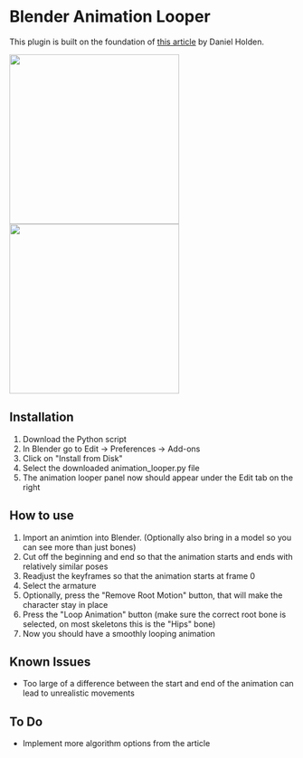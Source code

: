 # Blender Animation Looper

This plugin is built on the foundation of [this article](https://theorangeduck.com/page/creating-looping-animations-motion-capture) by Daniel Holden.

<img src="/images/RunAnimation.gif" width="300"> <img src="/images/RunAnimationLooped.gif" width="300">

## Installation

1. Download the Python script
2. In Blender go to Edit -> Preferences -> Add-ons
3. Click on "Install from Disk"
4. Select the downloaded animation_looper.py file
5. The animation looper panel now should appear under the Edit tab on the right

## How to use

1. Import an animtion into Blender. (Optionally also bring in a model so you can see more than just bones)
2. Cut off the beginning and end so that the animation starts and ends with relatively similar poses
3. Readjust the keyframes so that the animation starts at frame 0
4. Select the armature
5. Optionally, press the "Remove Root Motion" button, that will make the character stay in place
6. Press the "Loop Animation" button (make sure the correct root bone is selected, on most skeletons this is the "Hips" bone)
7. Now you should have a smoothly looping animation

## Known Issues

- Too large of a difference between the start and end of the animation can lead to unrealistic movements

## To Do

- Implement more algorithm options from the article

